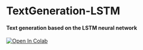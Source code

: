 # TextGeneration-LSTM

#### Text generation based on the LSTM neural network 

<a href="https://colab.research.google.com/drive/1kZySrd2s4dKcAYu_Ozauu4Di39NisOy1?usp=sharing"><img src="https://colab.research.google.com/assets/colab-badge.svg" alt="Open In Colab"></a>
